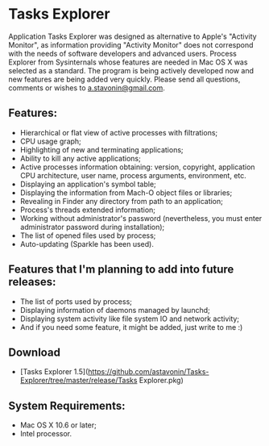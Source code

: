 Tasks Explorer
==============
Application Tasks Explorer was designed as alternative to Apple's "Activity Monitor", as information providing "Activity Monitor" does not correspond with the needs of software developers and advanced users. Process Explorer from Sysinternals whose features are needed in Mac OS X was selected as a standard.
The program is being actively developed now and new features are being added very quickly. Please send all questions, comments or wishes to a.stavonin@gmail.com.

Features:
---------

* Hierarchical or flat view of active processes with filtrations;
* CPU usage graph;
* Highlighting of new and terminating applications;
* Ability to kill any active applications;
* Active processes information obtaining: version, copyright, application CPU architecture, user name, process arguments, environment, etc.
* Displaying an application's symbol table;
* Displaying the information from Mach-O object files or libraries;
* Revealing in Finder any directory from path to an application;
* Process's threads extended information;
* Working without administrator's password (nevertheless, you must enter administrator password during installation);
* The list of opened files used by process;
* Auto-updating (Sparkle has been used).

Features that I'm planning to add into future releases:
-------------------------------------------------------

* The list of ports used by process;
* Displaying information of daemons managed by launchd;
* Displaying system activity like file system IO and network activity;
* And if you need some feature, it might be added, just write to me :)

Download
--------

* [Tasks Explorer 1.5](https://github.com/astavonin/Tasks-Explorer/tree/master/release/Tasks Explorer.pkg)

System Requirements:
--------------------

* Mac OS X 10.6 or later;
* Intel processor.

